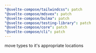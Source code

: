 ```yaml
---
"@svelte-compose/tailwindcss": patch
"@svelte-compose/mdsvex": patch
"@svelte-compose/bulma": patch
"@svelte-compose/testing-library": patch
"@svelte-compose/core": patch
"@svelte-compose/cli": patch
---
```


move types to it's appropriate locations

